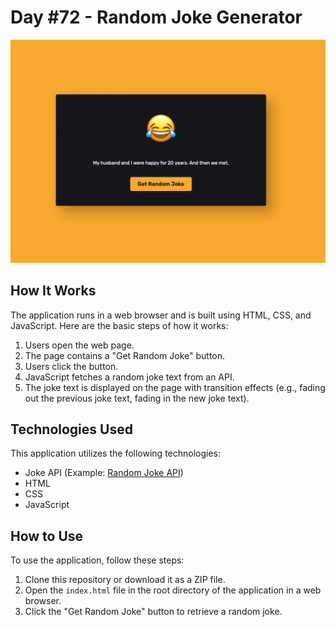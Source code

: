 # Day #72 - Random Joke Generator

![Project Screenshot](random-joke-generator.png)

## How It Works

The application runs in a web browser and is built using HTML, CSS, and JavaScript. Here are the basic steps of how it works:

1. Users open the web page.
2. The page contains a "Get Random Joke" button.
3. Users click the button.
4. JavaScript fetches a random joke text from an API.
5. The joke text is displayed on the page with transition effects (e.g., fading out the previous joke text, fading in the new joke text).

## Technologies Used

This application utilizes the following technologies:

- Joke API (Example: [Random Joke API](https://sv443.net/jokeapi/v2/))
- HTML
- CSS
- JavaScript

## How to Use

To use the application, follow these steps:

1. Clone this repository or download it as a ZIP file.
2. Open the `index.html` file in the root directory of the application in a web browser.
3. Click the "Get Random Joke" button to retrieve a random joke.
